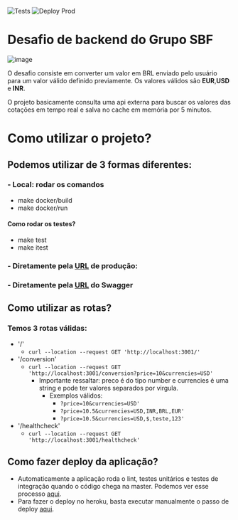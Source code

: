 ![Tests](https://github.com/oliveiraviniciuss/eng-gruposbf-backend-nodejs/actions/workflows/tests.yaml/badge.svg)
![Deploy Prod](https://github.com/oliveiraviniciuss/eng-gruposbf-backend-nodejs/actions/workflows/deploy-prod.yaml/badge.svg)

# Desafio de backend do Grupo SBF

![image](https://user-images.githubusercontent.com/42152790/194925174-5f5f2805-baaf-41c0-a6b6-6fed38267e48.png)

O desafio consiste em converter um valor em BRL enviado pelo usuário para um valor válido definido previamente. Os valores válidos são **EUR**,**USD** e **INR**.

O projeto basicamente consulta uma api externa para buscar os valores das cotações em tempo real e salva no cache em memória por 5 minutos.

# Como utilizar o projeto?

## Podemos utilizar de 3 formas diferentes:

### - Local: rodar os comandos
- make docker/build
- make docker/run
#### Como rodar os testes?
 - make test
 - make itest


### - Diretamente pela [URL](https://conversor-api.herokuapp.com/) de produção:

### - Diretamente pela [URL](https://conversor-api.herokuapp.com/api-docs/) do Swagger

## Como utilizar as rotas?
### Temos 3 rotas válidas:
- '/'
  - `curl --location --request GET 'http://localhost:3001/'`
- '/conversion'
  - `curl --location --request GET 'http://localhost:3001/conversion?price=10&currencies=USD'`
    - Importante ressaltar: preco é do tipo number e currencies é uma string e pode ter valores separados por virgula.
      - Exemplos válidos: 
        - `?price=10&currencies=USD'`
        - `?price=10.5&currencies=USD,INR,BRL,EUR'`
        - `?price=10.5&currencies=USD,$,teste,123'`
- '/healthcheck'
  - `curl --location --request GET 'http://localhost:3001/healthcheck'`
  
  
## Como fazer deploy da aplicação?

- Automaticamente a aplicação roda o lint, testes unitários e testes de integração quando o código chega na master. Podemos ver esse processo [aqui](https://github.com/oliveiraviniciuss/eng-gruposbf-backend-nodejs/actions/workflows/tests.yaml).
- Para fazer o deploy no heroku, basta executar manualmente o passo de deploy [aqui](https://github.com/oliveiraviniciuss/eng-gruposbf-backend-nodejs/actions/workflows/deploy-prod.yaml).





